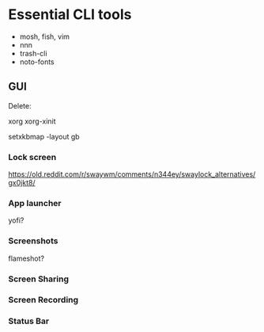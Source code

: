 # Essential CLI tools

* mosh, fish, vim
* nnn
* trash-cli
* noto-fonts

## GUI

Delete:

xorg
xorg-xinit


setxkbmap -layout gb


### Lock screen

https://old.reddit.com/r/swaywm/comments/n344ey/swaylock_alternatives/gx0jkt8/

### App launcher

yofi?

### Screenshots

flameshot?

### Screen Sharing

### Screen Recording

### Status Bar
